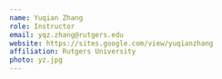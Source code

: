 ```yaml
---
name: Yuqian Zhang
role: Instructor
email: yqz.zhang@rutgers.edu
website: https://sites.google.com/view/yuqianzhang
affiliation: Rutgers University
photo: yz.jpg
---
```

